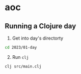 # aoc

## Running a Clojure day

1. Get into day's directorty

```sh
cd 2023/01-day
```

2. Run `clj`

```sh
clj src/main.clj
```
